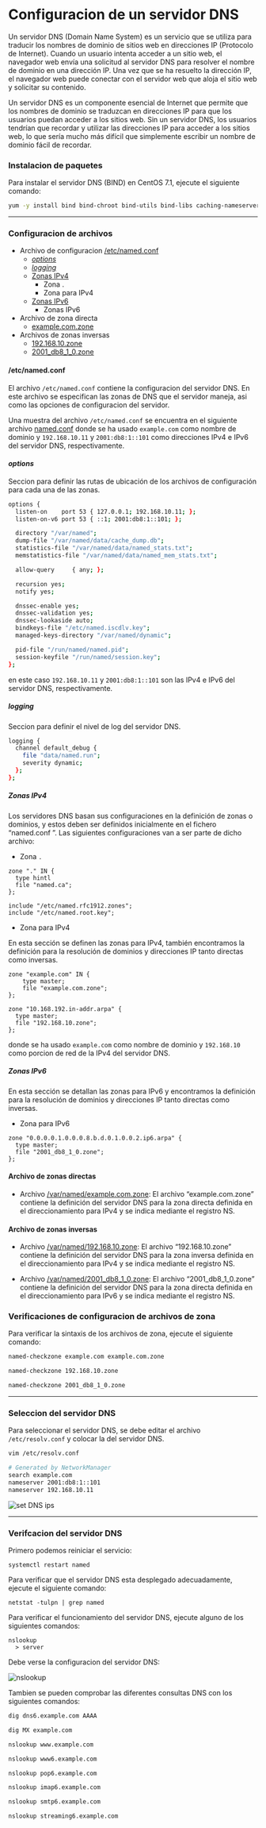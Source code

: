# Configuracion de un servidor DNS

Un servidor DNS (Domain Name System) es un servicio que se utiliza para traducir los nombres de dominio de sitios web en direcciones IP (Protocolo de Internet). Cuando un usuario intenta acceder a un sitio web, el navegador web envía una solicitud al servidor DNS para resolver el nombre de dominio en una dirección IP. Una vez que se ha resuelto la dirección IP, el navegador web puede conectar con el servidor web que aloja el sitio web y solicitar su contenido.

Un servidor DNS es un componente esencial de Internet que permite que los nombres de dominio se traduzcan en direcciones IP para que los usuarios puedan acceder a los sitios web. Sin un servidor DNS, los usuarios tendrían que recordar y utilizar las direcciones IP para acceder a los sitios web, lo que sería mucho más difícil que simplemente escribir un nombre de dominio fácil de recordar.

### Instalacion de paquetes

Para instalar el servidor DNS (BIND) en CentOS 7.1, ejecute el siguiente comando:

```bash
yum -y install bind bind-chroot bind-utils bind-libs caching-nameserver
```

---

### Configuracion de archivos

- Archivo de configuracion [/etc/named.conf](#etcnamedconf)
  - [_options_](#options)
  - [_logging_](#logging)
  - [Zonas IPv4](#zonas-ipv4)
    - Zona .
    - Zona para IPv4
  - [Zonas IPv6](#zonas-ipv6)
    - Zonas IPv6
- Archivo de zona directa
  - [example.com.zone](#archivo-de-zonas-directas)
- Archivos de zonas inversas
  - [192.168.10.zone](#archivo-de-zonas-inversas)
  - [2001_db8_1_0.zone](#archivo-de-zonas-inversas)

#### /etc/named.conf

El archivo `/etc/named.conf` contiene la configuracion del servidor DNS. En este archivo se especifican las zonas de DNS que el servidor maneja, asi como las opciones de configuracion del servidor.

Una muestra del archivo `/etc/named.conf` se encuentra en el siguiente archivo [named.conf](named.conf) donde se ha usado `example.com` como nombre de dominio y `192.168.10.11` y `2001:db8:1::101` como direcciones IPv4 e IPv6 del servidor DNS, respectivamente.

#### _options_

Seccion para definir las rutas de ubicación de los archivos de configuración para cada
una de las zonas.

```bash
options {
  listen-on    port 53 { 127.0.0.1; 192.168.10.11; };
  listen-on-v6 port 53 { ::1; 2001:db8:1::101; };

  directory "/var/named";
  dump-file "/var/named/data/cache_dump.db";
  statistics-file "/var/named/data/named_stats.txt";
  memstatistics-file "/var/named/data/named_mem_stats.txt";

  allow-query     { any; };

  recursion yes;
  notify yes;

  dnssec-enable yes;
  dnssec-validation yes;
  dnssec-lookaside auto;
  bindkeys-file "/etc/named.iscdlv.key";
  managed-keys-directory "/var/named/dynamic";

  pid-file "/run/named/named.pid";
  session-keyfile "/run/named/session.key";
};
```

en este caso `192.168.10.11` y `2001:db8:1::101` son las IPv4 e IPv6 del servidor DNS, respectivamente.

##### logging

Seccion para definir el nivel de log del servidor DNS.

```bash
logging {
  channel default_debug {
    file "data/named.run";
    severity dynamic;
  };
};
```

##### Zonas IPv4

Los servidores DNS basan sus configuraciones en la definición de zonas o dominios, y estos deben ser definidos inicialmente en el fichero “named.conf ”. Las siguientes configuraciones van a ser parte de dicho archivo:

- Zona `.`

```
zone "." IN {
  type hintl
  file "named.ca";
};

include "/etc/named.rfc1912.zones";
include "/etc/named.root.key";
```

- Zona para IPv4

En esta sección se definen las zonas para IPv4, también encontramos la definición para la resolución de dominios y direcciones IP tanto directas como inversas.

```
zone "example.com" IN {
    type master;
    file "example.com.zone";
};

zone "10.168.192.in-addr.arpa" {
  type master;
  file "192.168.10.zone";
};
```

donde se ha usado `example.com` como nombre de dominio y `192.168.10` como porcion de red de la IPv4 del servidor DNS.

##### Zonas IPv6

En esta sección se detallan las zonas para IPv6 y encontramos la definición para la resolución de dominios y direcciones IP tanto directas como inversas.

- Zona para IPv6

```
zone "0.0.0.0.1.0.0.0.8.b.d.0.1.0.0.2.ip6.arpa" {
  type master;
  file "2001_db8_1_0.zone";
};
```

#### Archivo de zonas directas

- Archivo <a href="example.com.zone" target="_blank">/var/named/example.com.zone</a>: El archivo “example.com.zone” contiene la definición del servidor DNS para la zona directa definida en el direccionamiento para IPv4 y se indica mediante el registro NS.

#### Archivo de zonas inversas

- Archivo <a href="192.168.10.zone" target="_blank">/var/named/192.168.10.zone</a>: El archivo “192.168.10.zone” contiene la definición del servidor DNS para la zona inversa definida en el direccionamiento para IPv4 y se indica mediante el registro NS.

- Archivo <a href="2001_db8_1_0.zone" target="_blank">/var/named/2001_db8_1_0.zone</a>: El archivo “2001_db8_1_0.zone” contiene la definición del servidor DNS para la zona directa definida en el direccionamiento para IPv6 y se indica mediante el registro NS.

### Verificaciones de configuracion de archivos de zona

Para verificar la sintaxis de los archivos de zona, ejecute el siguiente comando:

```bash
named-checkzone example.com example.com.zone
```

```bash
named-checkzone 192.168.10.zone
```

```bash
named-checkzone 2001_db8_1_0.zone
```

---

### Seleccion del servidor DNS

Para seleccionar el servidor DNS, se debe editar el archivo `/etc/resolv.conf` y colocar la del servidor DNS.

```bash
vim /etc/resolv.conf
```

```bash
# Generated by NetworkManager
search example.com
nameserver 2001:db8:1::101
nameserver 192.168.10.11
```

![set DNS ips](../../images/set-dns-ip.png)

---

### Verifcacion del servidor DNS

Primero podemos reiniciar el servicio:

```
systemctl restart named
```

Para verificar que el servidor DNS esta desplegado adecuadamente, ejecute el siguiente comando:

```
netstat -tulpn | grep named
```

Para verificar el funcionamiento del servidor DNS, ejecute alguno de los siguientes comandos:

```
nslookup
  > server
```

Debe verse la configuracion del servidor DNS:

![nslookup](../../images/nslookup.png)

Tambien se pueden comprobar las diferentes consultas DNS con los siguientes comandos:

```bash
dig dns6.example.com AAAA
```

```bash
dig MX example.com
```

```bash
nslookup www.example.com
```

```bash
nslookup www6.example.com
```

```bash
nslookup pop6.example.com
```

```bash
nslookup imap6.example.com
```

```bash
nslookup smtp6.example.com
```

```bash
nslookup streaming6.example.com
```
